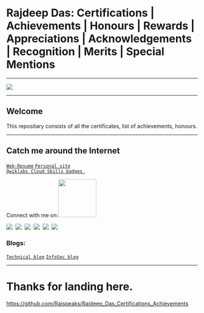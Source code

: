 # Rajdeep Das: Certifications | Achievements | Honours | Rewards | Appreciations | Acknowledgements | Recognition | Merits | Special Mentions

--------------------------------------------------------------------------------------------------------------------------------------------------------------------
<img src="https://github.com/Rajspeaks/Rajdeep_Das_Certifications_Achievements/blob/main/Header-Certification.jpg"> 

-------------------------------------------------------------------------------------------------------------------------------------------------------------------

<h2> Welcome </h2>

This repositary consists of all the certificates, list of achievements, honours.
 
----------------------------------------------------------------------------------------

<h2> Catch me around the Internet </h2>

<code><a href="https://rajdeepdascv.netlify.app">Web-Resume</a></code>
<code><a href="https://rajspeaks.github.io">Personal site</a></code>
<code><a href="https://google.qwiklabs.com/public_profiles/54c0dd8b-b06d-4c21-8aaf-512d8e22704e"> Qwiklabs Cloud Skills badges </a></code>

Connect with me on:<img src='https://raw.githubusercontent.com/ShahriarShafin/ShahriarShafin/main/Assets/handshake.gif' width="100px"> 

<code><a href="https://twitter.com/itsrajdeepdas"><img src="https://img.shields.io/badge/Twitter-1DA1F2?style=for-the-badge&logo=twitter&logoColor=white"></a></code>&nbsp;
<code><a href="https://linkedin.com/in/itsrajdeepdas"><img src="https://img.shields.io/badge/LinkedIn-0077B5?style=for-the-badge&logo=linkedin&logoColor=white"></a></code>&nbsp;
<code><a href="https://gitlab.com/Rajspeaks"><img src="https://img.shields.io/badge/GitLab-330F63?style=for-the-badge&logo=gitlab&logoColor=white"></a></code>&nbsp;
<code><a href="https://www.youtube.com/channel/UCSYftgkB9hzEW4haNCCs0jw"><img src="https://img.shields.io/badge/YouTube-FF0000?style=for-the-badge&logo=youtube&logoColor=white"></a></code>&nbsp;
<code><a href="https://medium.com/@iamrajdeep"><img src="https://img.shields.io/badge/Medium-12100E?style=for-the-badge&logo=medium&logoColor=white"></a></code>&nbsp;
<code><a href="https://iamrajdeep.wordpress.com"><img src="https://img.shields.io/badge/Wordpress-21759B?style=for-the-badge&logo=wordpress&logoColor=white"></a></code>&nbsp;

<h3>Blogs:</h3>
<code><a href="https://thetechlearner.wordpress.com">Technical blog</a></code>
<code><a href="https://hackitalki.home.blog">InfoSec blog</a></code>

---------------------------------------------------------------------------------------------------------------------------

# Thanks for landing here.

https://github.com/Rajspeaks/Rajdeep_Das_Certifications_Achievements
